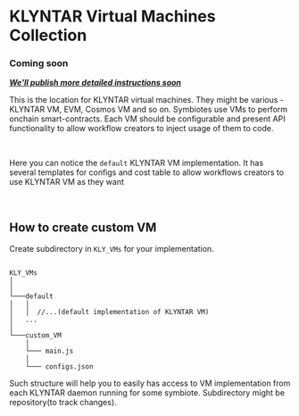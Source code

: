 # <b>KLYNTAR Virtual Machines Collection</b>

### <b>Coming soon</b>
<b>
    <i>
        <u>We'll publish more detailed instructions soon</u>    
    </i>
</b>

<br/>
<p>
This is the location for KLYNTAR virtual machines. They might be various - KLYNTAR VM, EVM, Cosmos VM and so on. Symbiotes use VMs to perform onchain smart-contracts. Each VM should be configurable and present API functionality to allow workflow creators to inject usage of them to code.
</p>

<br/>

<p>Here you can notice the <code>default</code> KLYNTAR VM implementation. It has several templates for configs and cost table to allow workflows creators to use KLYNTAR VM as they want</p>

<br/>

## <b>How to create custom VM</b>

Create subdirectory in <code>KLY_VMs</code> for your implementation.

```shell

KLY_VMs
│     
│   
└───default
│   │   
│   │  //...(default implementation of KLYNTAR VM)
│   ...
│
└───custom_VM
    │  
    └─── main.js
    │
    └─── configs.json

```

Such structure will help you to easily has access to VM implementation from each KLYNTAR daemon running for some symbiote. Subdirectory might be repository(to track changes).